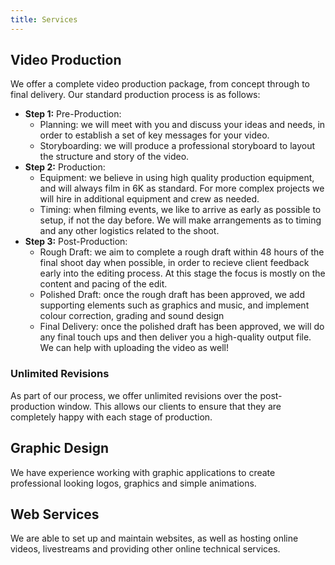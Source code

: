 ```yaml
---
title: Services
---
```


## Video Production

We offer a complete video production package, from concept through to final delivery. Our standard production process is as follows:

* __Step 1:__ Pre-Production:
  * Planning: we will meet with you and discuss your ideas and needs, in order to establish a set of key messages for your video.
  * Storyboarding: we will produce a professional storyboard to layout the structure and story of the video.
* __Step 2:__ Production:
  * Equipment: we believe in using high quality production equipment, and will always film in 6K as standard. For more complex projects we will hire in additional equipment and crew as needed.
  * Timing: when filming events, we like to arrive as early as possible to setup, if not the day before. We will make arrangements as to timing and any other logistics related to the shoot.
* __Step 3:__ Post-Production:
  * Rough Draft: we aim to complete a rough draft within 48 hours of the final shoot day when possible, in order to recieve client feedback early into the editing process. At this stage the focus is mostly on the content and pacing of the edit.
  * Polished Draft: once the rough draft has been approved, we add supporting elements such as graphics and music, and implement colour correction, grading and sound design
  * Final Delivery: once the polished draft has been approved, we will do any final touch ups and then deliver you a high-quality output file. We can help with uploading the video as well!
  
### Unlimited Revisions

As part of our process, we offer unlimited revisions over the post-production window. This allows our clients to ensure that they are completely happy with each stage of production.

## Graphic Design

We have experience working with graphic applications to create professional looking logos, graphics and simple animations.

## Web Services

We are able to set up and maintain websites, as well as hosting online videos, livestreams and providing other online technical services.
